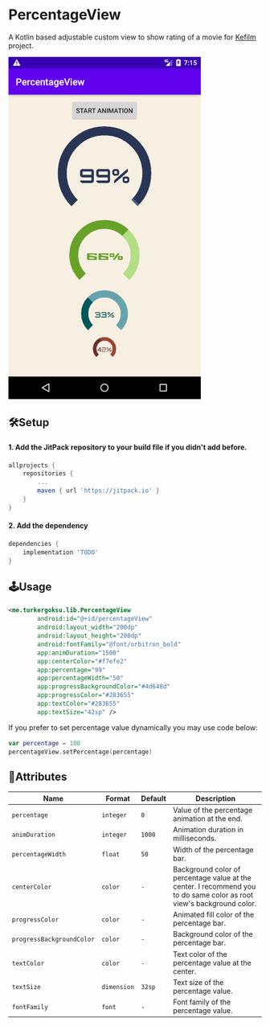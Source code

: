 # PercentageView
A Kotlin based adjustable custom view to show rating of a movie for [Kefilm](https://github.com/turkergoksu/Kefilm) project.

![intro](screenshots/intro.gif?raw=true)

## 🛠️Setup
#### 1. Add the JitPack repository to your build file if you didn't add before.
```gradle
allprojects {
    repositories {
        ...
		maven { url 'https://jitpack.io' }
    }
}
```

#### 2. Add the dependency
```gradle
dependencies {
    implementation 'TODO'
}
```

## 🕹️Usage
```xml
<me.turkergoksu.lib.PercentageView
        android:id="@+id/percentageView"
        android:layout_width="200dp"
        android:layout_height="200dp"
        android:fontFamily="@font/orbitron_bold"
        app:animDuration="1500"
        app:centerColor="#f7efe2"
        app:percentage="99"
        app:percentageWidth="50"
        app:progressBackgroundColor="#4d648d"
        app:progressColor="#283655"
        app:textColor="#283655"
        app:textSize="42sp" />
```

If you prefer to set percentage value dynamically you may use code below:
```kotlin
var percentage = 100
percentageView.setPercentage(percentage)
```

## 📝Attributes
| Name | Format | Default | Description |
| ---- | ------ | ------- | ----------- |
|`percentage`|`integer`|`0`|Value of the percentage animation at the end.|
|`animDuration`|`integer`|`1000`|Animation duration in milliseconds.|
|`percentageWidth`|`float`|`50`|Width of the percentage bar.|
|`centerColor`|`color`|`-`|Background color of percentage value at the center. I recommend you to do same color as root view's background color. |
|`progressColor`|`color`|`-`|Animated fill color of the percentage bar.|
|`progressBackgroundColor`|`color`|`-`|Background color of the percentage bar.|
|`textColor`|`color`|`-`|Text color of the percentage value at the center.|
|`textSize`|`dimension`|`32sp`|Text size of the percentage value.|
|`fontFamily`|`font`|`-`|Font family of the percentage value.|